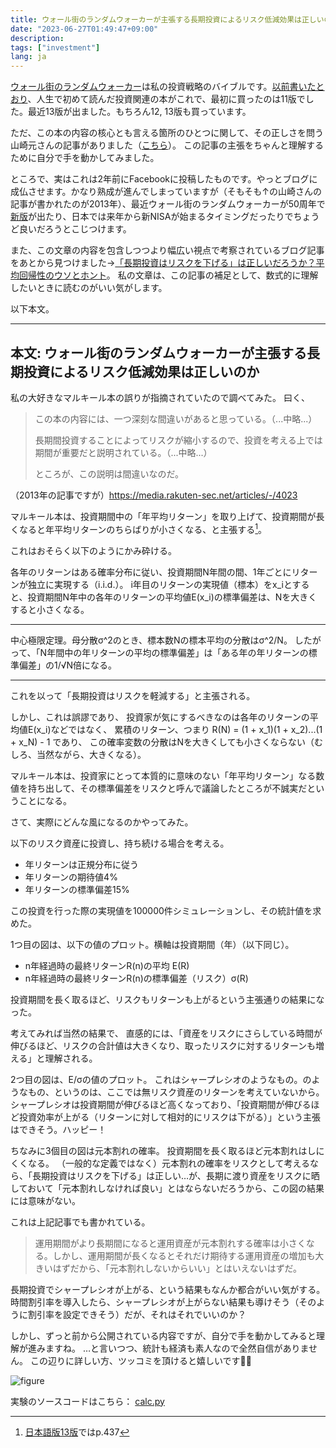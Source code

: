 ```yaml
---
title: ウォール街のランダムウォーカーが主張する長期投資によるリスク低減効果は正しいのか
date: "2023-06-27T01:49:47+09:00"
description:
tags: ["investment"]
lang: ja
---
```


[ウォール街のランダムウォーカー](https://www.amazon.co.jp/dp/4296115871)は私の投資戦略のバイブルです。[以前書いたとおり](../20230108-review-home-economics-textbook/#%E8%B3%87%E7%94%A3%E9%81%8B%E7%94%A8%E3%83%91%E3%83%BC%E3%82%BD%E3%83%8A%E3%83%AB%E3%83%95%E3%82%A1%E3%82%A4%E3%83%8A%E3%83%B3%E3%82%B9%E3%81%AB%E3%81%A4%E3%81%84%E3%81%A6)、人生で初めて読んだ投資関連の本がこれで、最初に買ったのは11版でした。最近13版が出ました。もちろん12, 13版も買っています。

ただ、この本の内容の核心とも言える箇所のひとつに関して、その正しさを問う山崎元さんの記事がありました（[こちら](https://media.rakuten-sec.net/articles/-/4023)）。
この記事の主張をちゃんと理解するために自分で手を動かしてみました。

ところで、実はこれは2年前にFacebookに投稿したものです。やっとブログに成仏させます。かなり熟成が進んでしまっていますが（そもそも↑の山崎さんの記事が書かれたのが2013年）、最近ウォール街のランダムウォーカーが50周年で[新版](https://www.amazon.co.jp/dp/4296115871)が出たり、日本では来年から新NISAが始まるタイミングだったりでちょうど良いだろうとこじつけます。

また、この文章の内容を包含しつつより幅広い視点で考察されているブログ記事をあとから見つけました→[「長期投資はリスクを下げる」は正しいだろうか？平均回帰性のウソとホント](http://www.rokohouse.net/archives/2694)。
私の文章は、この記事の補足として、数式的に理解したいときに読むのがいい気がします。

以下本文。

---

## 本文: ウォール街のランダムウォーカーが主張する長期投資によるリスク低減効果は正しいのか

私の大好きなマルキール本の誤りが指摘されていたので調べてみた。
曰く、
> この本の内容には、一つ深刻な間違いがあると思っている。（...中略...）
>
> 長期間投資することによってリスクが縮小するので、投資を考える上では期間が重要だと説明されている。（...中略...）
>
> ところが、この説明は間違いなのだ。

（2013年の記事ですが）https://media.rakuten-sec.net/articles/-/4023

マルキール本は、投資期間中の「年平均リターン」を取り上げて、投資期間が長くなると年平均リターンのちらばりが小さくなる、と主張する[^1]。

[^1]: [日本語版13版](https://www.amazon.co.jp/dp/4296115871)ではp.437

これはおそらく以下のようにかみ砕ける。

各年のリターンはある確率分布に従い、投資期間N年間の間、1年ごとにリターンが独立に実現する（i.i.d.）。
i年目のリターンの実現値（標本）をx_iとすると、投資期間N年中の各年のリターンの平均値E(x_i)の標準偏差は、Nを大きくすると小さくなる。

---

中心極限定理。母分散σ^2のとき、標本数Nの標本平均の分散はσ^2/N。
したがって、「N年間中の年リターンの平均の標準偏差」は「ある年の年リターンの標準偏差」の1/√N倍になる。

---

これを以って「長期投資はリスクを軽減する」と主張される。

しかし、これは誤謬であり、
投資家が気にするべきなのは各年のリターンの平均値E(x_i)などではなく、
累積のリターン、つまり
R(N) = (1 + x_1)(1 + x_2)...(1 + x_N) - 1
であり、
この確率変数の分散はNを大きくしても小さくならない（むしろ、当然ながら、大きくなる）。

マルキール本は、投資家にとって本質的に意味のない「年平均リターン」なる数値を持ち出して、その標準偏差をリスクと呼んで議論したところが不誠実だということになる。

さて、実際にどんな風になるのかやってみた。

以下のリスク資産に投資し、持ち続ける場合を考える。
* 年リターンは正規分布に従う
* 年リターンの期待値4%
* 年リターンの標準偏差15%

この投資を行った際の実現値を100000件シミュレーションし、その統計値を求めた。

1つ目の図は、以下の値のプロット。横軸は投資期間（年）（以下同じ）。
* n年経過時の最終リターンR(n)の平均 E(R)
* n年経過時の最終リターンR(n)の標準偏差（リスク）σ(R)

投資期間を長く取るほど、リスクもリターンも上がるという主張通りの結果になった。

考えてみれば当然の結果で、
直感的には、「資産をリスクにさらしている時間が伸びるほど、リスクの合計値は大きくなり、取ったリスクに対するリターンも増える」と理解される。

2つ目の図は、E/σの値のプロット。
これはシャープレシオのようなもの。のようなもの、というのは、ここでは無リスク資産のリターンを考えていないから。
シャープレシオは投資期間が伸びるほど高くなっており、「投資期間が伸びるほど投資効率が上がる（リターンに対して相対的にリスクは下がる）」という主張はできそう。ハッピー！

ちなみに3個目の図は元本割れの確率。
投資期間を長く取るほど元本割れはしにくくなる。
（一般的な定義ではなく）元本割れの確率をリスクとして考えるなら、「長期投資はリスクを下げる」は正しい…が、長期に渡り資産をリスクに晒しておいて「元本割れしなければ良い」とはならないだろうから、この図の結果には意味がない。

これは上記記事でも書かれている。
> 運用期間がより長期間になると運用資産が元本割れする確率は小さくなる。しかし、運用期間が長くなるとそれだけ期待する運用資産の増加も大きいはずだから、「元本割れしないからいい」とはいえないはずだ。

長期投資でシャープレシオが上がる、という結果もなんか都合がいい気がする。時間割引率を導入したら、シャープレシオが上がらない結果も導けそう（そのように割引率を設定できそう）だが、それはそれでいいのか？

しかし、ずっと前から公開されている内容ですが、自分で手を動かしてみると理解が進みますね。
…と言いつつ、統計も経済も素人なので全然自信がありません。
この辺りに詳しい方、ツッコミを頂けると嬉しいです🙇‍♂️

![figure](https://github.com/whitphx/risk-assessment-long-term-investment/blob/master/fig.png?raw=true)

実験のソースコードはこちら：
[calc.py](https://github.com/whitphx/risk-assessment-long-term-investment/blob/master/calc.py)
